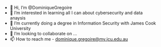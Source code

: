 - 👋 Hi, I’m @DominiqueGregoire
- 👀 I’m interested in learning all I can about cybersecurity and data anaysis
- 🌱 I’m currently doing a degree in Information Security with James Cook University
- 💞️ I’m looking to collaborate on ...
- 📫 How to reach me - dominique.gregoire@my.jcu.edu.au

<!---
DominiqueGregoire/DominiqueGregoire is a ✨ special ✨ repository because its `README.md` (this file) appears on your GitHub profile.
You can click the Preview link to take a look at your changes.
--->
